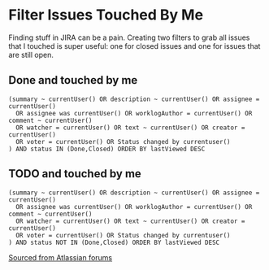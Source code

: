 Filter Issues Touched By Me
===========================

Finding stuff in JIRA can be a pain. Creating two filters to grab all issues that I touched is super useful: one for closed issues and one for issues that are still open.

## Done and touched by me

```
(summary ~ currentUser() OR description ~ currentUser() OR assignee = currentUser() 
  OR assignee was currentUser() OR worklogAuthor = currentUser() OR comment ~ currentUser() 
  OR watcher = currentUser() OR text ~ currentUser() OR creator = currentUser() 
  OR voter = currentUser() OR Status changed by currentuser()
) AND status IN (Done,Closed) ORDER BY lastViewed DESC
```

## TODO and touched by me

```
(summary ~ currentUser() OR description ~ currentUser() OR assignee = currentUser() 
  OR assignee was currentUser() OR worklogAuthor = currentUser() OR comment ~ currentUser() 
  OR watcher = currentUser() OR text ~ currentUser() OR creator = currentUser() 
  OR voter = currentUser() OR Status changed by currentuser()
) AND status NOT IN (Done,Closed) ORDER BY lastViewed DESC
```

[Sourced from Atlassian forums](https://community.atlassian.com/t5/Jira-questions/How-can-I-filter-for-all-issues-where-I-have-commented/qaq-p/223917#M266288)
